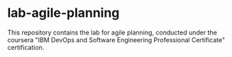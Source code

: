 # lab-agile-planning
This repository contains the lab for agile planning, conducted under the coursera "IBM DevOps and Software Engineering Professional Certificate" certification.
